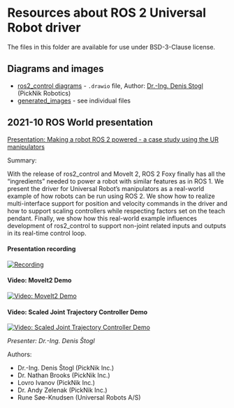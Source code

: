 # Resources about ROS 2 Universal Robot driver

The files in this folder are available for use under BSD-3-Clause license.


## Diagrams and images

- [ros2_control diagrams](ros2_control_ur_driver.drawio) - `.drawio` file, Author: [Dr.-Ing. Denis Stogl](mailto:denis.stogl@picknik.ai) (PickNik Robotics)
- [generated_images](generated_images/) - see individual files


## 2021-10 ROS World presentation

[Presentation: Making a robot ROS 2 powered - a case study using the UR manipulators](2021-10_ROS_World_2021_Making_a_robot_ROS2_powered.pdf)

Summary:

  With the release of ros2_control and MoveIt 2, ROS 2 Foxy finally has all the “ingredients” needed to power a robot with similar features as in ROS 1. We present the driver for Universal Robot’s manipulators as a real-world example of how robots can be run using ROS 2. We show how to realize multi-interface support for position and velocity commands in the driver and how to support scaling controllers while respecting factors set on the teach pendant. Finally, we show how this real-world example influences development of ros2_control to support non-joint related inputs and outputs in its real-time control loop.

#### Presentation recording
[![Recording](https://i.vimeocdn.com/video/1309381824-05663ce76ceac80f043bc50addcc7c4874da323145c0df0df_640)](https://vimeo.com/649651707)

#### Video: MoveIt2 Demo
[![Video: MoveIt2 Demo](https://img.youtube.com/vi/d_cVXoZZ52w/0.jpg)](https://www.youtube.com/watch?v=d_cVXoZZ52w)

#### Video: Scaled Joint Trajectory Controller Demo
[![Video: Scaled Joint Trajectory Controller Demo](https://img.youtube.com/vi/dHaxBpMGbw0/0.jpg)](https://www.youtube.com/watch?v=dHaxBpMGbw0)

*Presenter: Dr.-Ing. Denis Štogl*

Authors:

  - Dr.-Ing. Denis Štogl (PickNik Inc.)
  - Dr. Nathan Brooks (PickNik Inc.)
  - Lovro Ivanov (PickNik Inc.)
  - Dr. Andy Zelenak (PickNik Inc.)
  - Rune Søe-Knudsen (Universal Robots A/S)
